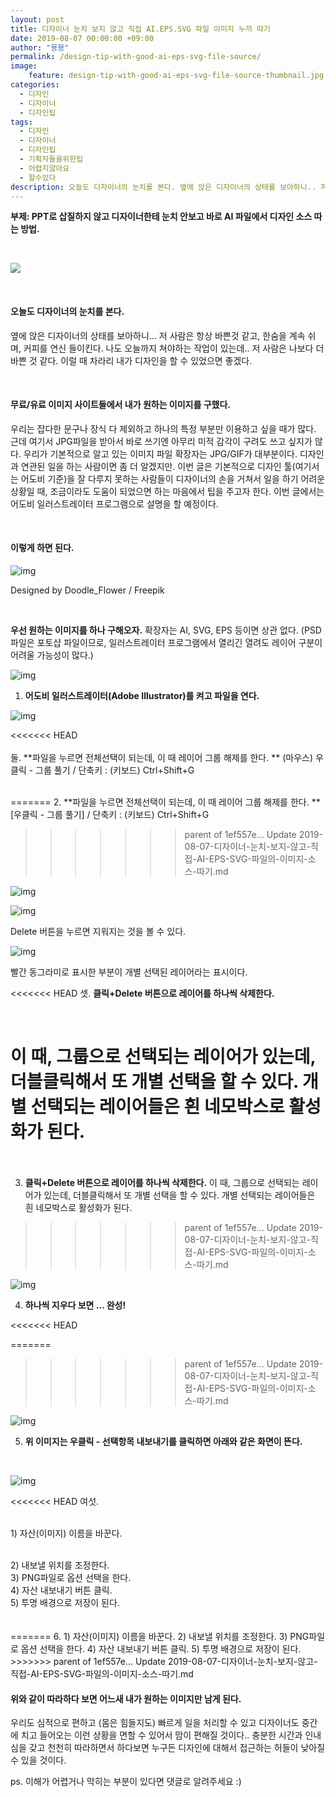 ```yaml
---
layout: post
title: 디자이너 눈치 보지 않고 직접 AI.EPS.SVG 파일 이미지 누끼 따기
date: 2019-08-07 00:00:00 +09:00
author: "묭묭"
permalink: /design-tip-with-good-ai-eps-svg-file-source/
image:
    feature: design-tip-with-good-ai-eps-svg-file-source-thumbnail.jpg
categories:
  - 디자인
  - 디자이너
  - 디자인팁
tags:
  - 디자인
  - 디자이너
  - 디자인팁
  - 기획자들을위한팁
  - 어렵지않아요
  - 할수있다
description: 오늘도 디자이너의 눈치를 본다. 옆에 앉은 디자이너의 상태를 보아하니.. 저 사람은 항상 바쁜것 같고, 한숨을 계속 쉬며, 커피를 연신 들이킨다. 나도 오늘까지 쳐야하는 작업이 있는데.. 저 사람은 나보다 더 바쁜 것 같다. 이럴 때 차라리 내가 디자인을 할 수 있었으면 좋겠다.
---
```




**부제: PPT로 삽질하지 않고 디자이너한테 눈치 안보고 바로 AI 파일에서 디자인 소스 따는 방법.**<br>

<br>

![](https://lh3.googleusercontent.com/S1ZMUbTQ_Pd8hmZJ7QRRgputBWXgYGDuFCnp9Lsi8155W94qsi-cDAF3DLCK5CDJ-yCMHoIld6VM7r39YNJmYxZBxKWkSJxmlcLMQlMon9G4bMKLqUzJxbLBv0f9-3ELldgx8I22oQ=w1050-h701-no)

<br>

#### **오늘도 디자이너의 눈치를 본다.**

옆에 앉은 디자이너의 상태를 보아하니... 저 사람은 항상 바쁜것 같고, 한숨을 계속 쉬며, 커피를 연신 들이킨다. 나도 오늘까지 쳐야하는 작업이 있는데.. 저 사람은 나보다 더 바쁜 것 같다. 이럴 때 차라리 내가 디자인을 할 수 있었으면 좋겠다.

<br>

#### **무료/유료 이미지 사이트들에서 내가 원하는 이미지를 구했다.**

우리는 잡다한 문구나 장식 다 제외하고 하나의 특정 부분만 이용하고 싶을 때가 많다. 근데 여기서 JPG파일을 받아서 바로 쓰기엔 아무리 미적 감각이 구려도 쓰고 싶지가 않다. 우리가 기본적으로 알고 있는 이미지 파일 확장자는 JPG/GIF가 대부분이다. 디자인과 연관된 일을 하는 사람이면 좀 더 알겠지만. 이번 글은 기본적으로 디자인 툴(여기서는 어도비 기준)을 잘 다루지 못하는 사람들이 디자이너의 손을 거쳐서 일을 하기 어려운 상황일 때, 조금이라도 도움이 되었으면 하는 마음에서 팁을 주고자 한다. 이번 글에서는 어도비 일러스트레이터 프로그램으로 설명을 할 예정이다.

<br>

#### **이렇게 하면 된다.**

![img](https://lh3.googleusercontent.com/BBK73pM4JKiHpAH-MAbnIJnASr0eAbEC8RftYb4zJzXZIXHTrPnoZKZW5US-W29KCvWBYJYbmbNWjY_xstUVskmcwKC7DWyzQtGR34z6JhQ_tVo5J4zSs4uzm8F9a_BeZGhaGc3Gcg=w672-h677-no)

Designed by Doodle_Flower / Freepik

<br>

**우선 원하는 이미지를 하나 구해오자.** 확장자는 AI, SVG, EPS 등이면 상관 없다. 
(PSD파일은 포토샵 파일이므로, 일러스트레이터 프로그램에서 열리긴 열려도 레이어 구분이 어려울 가능성이 많다.)
<br>

![img](https://lh3.googleusercontent.com/4c0HkZQ8fxrsAXtIkSZMz_n4X_0L-Ah14_X4BeYX1ybe0HgAk-phfryO8ktFLv24-ANAOOf4e6VAF8Sv1F37xcbD_-21dKT-Vt8z_BhLbn3HeELGH9uf2kW74InsTRHc25Zk2GxuVw=w1600-h759-no)

1. **어도비 일러스트레이터(Adobe Illustrator)를 켜고 파일을 연다.**
   <br>

![img](https://lh3.googleusercontent.com/H9izMqtS6Q3w5bnCmC35-5CX35rpjvO3xFjMdpcbz6UtCoKDts61BaAl_596HU_B9Lw5CzH5QMwWDw7r7KCt0fpt6TQp9XCGHl-lj_8OgAGISptUk-R3rbn7Rz12ShtTvajkBH6PTg=w1124-h943-no)

<<<<<<< HEAD
<br><br>둘. **파일을 누르면 전체선택이 되는데, 이 때 레이어 그룹 해제를 한다. **
(마우스) 우클릭 - 그룹 풀기 / 단축키 : (키보드) Ctrl+Shift+G
<br><br>


=======
2. **파일을 누르면 전체선택이 되는데, 이 때 레이어 그룹 해제를 한다. **
   [우클릭 - 그룹 풀기] / 단축키 : (키보드) Ctrl+Shift+G
>>>>>>> parent of 1ef557e... Update 2019-08-07-디자이너-눈치-보지-않고-직접-AI-EPS-SVG-파일의-이미지-소스-따기.md

![img](https://lh3.googleusercontent.com/AQyLDmfd89Ab_TALxN0idSTTBiHI39XmdBsG1H2KFveRpPcJyCsXrl8bGqHIP0xJLGSEHa_kCaVMXc4MXbJLYQ7_wWZ6s5Xynz9D9YzZZjLMPoTZXEib2SafUHXmzxhiG175uu9nGg=w1455-h546-no)

![img](https://lh3.googleusercontent.com/_Bdj26DyteF14XRvVUGJe6vkUnG_RpB8yisMRRqFvvGoy4SJebKyCgsHZF235P-HSmxHyV3zn9kSyh1t2ZgZ0sOLdQdEot5dirx58XQJWYnrA3o2HISGCMpO7DxO8cBid2SzoqZVrw=w1458-h670-no)

Delete 버튼을 누르면 지워지는 것을 볼 수 있다.
<br>

![img](https://lh3.googleusercontent.com/o92u8DWSjDIHfojl22BCcLE_thydTbbCeJOvCCSCgH8BK6r19HkSWTBqsA-1C2Q9VMhAESjGWdimom3qq1XOFx3z6PZAb3JAoX55YFbhmbjxHo8wnrSWFnMgJH_LODPan2E_-PgmYQ=w845-h559-no)

빨간 동그라미로 표시한 부분이 개별 선택된 레이어라는 표시이다.
<br>

<<<<<<< HEAD
셋. **클릭+Delete 버튼으로 레이어를 하나씩 삭제한다.** 

<br>

이 때, 그룹으로 선택되는 레이어가 있는데, 더블클릭해서 또 개별 선택을 할 수 있다. 
개별 선택되는 레이어들은 흰 네모박스로 활성화가 된다.
<br><br>
=======
3. **클릭+Delete 버튼으로 레이어를 하나씩 삭제한다.** 
   이 때, 그룹으로 선택되는 레이어가 있는데, 더블클릭해서 또 개별 선택을 할 수 있다. 
   개별 선택되는 레이어들은 흰 네모박스로 활성화가 된다.
   <br>
>>>>>>> parent of 1ef557e... Update 2019-08-07-디자이너-눈치-보지-않고-직접-AI-EPS-SVG-파일의-이미지-소스-따기.md

![img](https://lh3.googleusercontent.com/BMRX45XwUYeA9iELbCBs5G8l_XAak59TsGu17gi-BZFOF4Ez3c5EO014lySYqzMv6f6L-Eq972eudW9UwY5b78Z6vjctirFiSyUbt2gryB53zuW99gcdkBU9jw-3q9IC9jmlWvQcGQ=w807-h761-no)

4. **하나씩 지우다 보면 … 완성!**

<<<<<<< HEAD
<br>


=======
   <br>
>>>>>>> parent of 1ef557e... Update 2019-08-07-디자이너-눈치-보지-않고-직접-AI-EPS-SVG-파일의-이미지-소스-따기.md

![img](https://lh3.googleusercontent.com/a45i0KOsQOUWiVjJITFMtyFe6_F1GIusSXowYWJlkEgLtPDSV9-ljSbnif-BEYpZFfg8PtunJ0hc9OB86EzWvfjyEM9y-liLgvOI0qIz4aJUbzK_ggUO1HCw3k_QZywTrn8oy__07w=w703-h701-no)

5. **위 이미지는 우클릭 - 선택항목 내보내기를 클릭하면 아래와 같은 화면이 뜬다.**

   <br>

![img](https://lh3.googleusercontent.com/PDcQK6sa_mM77b8Jb3a-jklviSm3FO5GNNZw8Eo0LDiKgzMg2Q5Ht-Fb-RNAo8jfnspy93dxcBTPFsiKl4yyK-oMIqsU_oPTx3rRd38qwkXZ2U3syGgYKwVBIzUb-xyKNaO-ed5Tgw=w959-h630-no)

<<<<<<< HEAD
여섯. 

<br>1) 자산(이미지) 이름을 바꾼다.

<br>
2) 내보낼 위치를 조정한다.

<br>
3) PNG파일로 옵션 선택을 한다.

 <br>
4) 자산 내보내기 버튼 클릭.

<br>
5) 투명 배경으로 저장이 된다.

<br>
<br>
<br> 
=======
6. 1) 자산(이미지) 이름을 바꾼다.
   2) 내보낼 위치를 조정한다.
   3) PNG파일로 옵션 선택을 한다. 
   4) 자산 내보내기 버튼 클릭.
   5) 투명 배경으로 저장이 된다.
   <br> 
>>>>>>> parent of 1ef557e... Update 2019-08-07-디자이너-눈치-보지-않고-직접-AI-EPS-SVG-파일의-이미지-소스-따기.md

#### **위와 같이 따라하다 보면 어느새 내가 원하는 이미지만 남게 된다.**

우리도 심적으로 편하고 (몸은 힘들지도) 빠르게 일을 처리할 수 있고 디자이너도 중간에 치고 들어오는 이런 상황을 면할 수 있어서 맘이 편해질 것이다.. 충분한 시간과 인내심을 갖고 천천히 따라하면서 하다보면 누구든 디자인에 대해서 접근하는 허들이 낮아질 수 있을 것이다.
<br>

ps. 이해가 어렵거나 막히는 부분이 있다면 댓글로 알려주세요 :)
